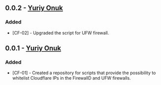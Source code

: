 ## 0.0.2 - [Yuriy Onuk](https://github.com/onuk)
### Added
- [CF-02] - Upgraded the script for UFW firewall.

## 0.0.1 - [Yuriy Onuk](https://github.com/onuk)
### Added
- [CF-01] - Created a repository for scripts that provide the possibility to whitelist Cloudflare IPs in the FirewallD and UFW firewalls.